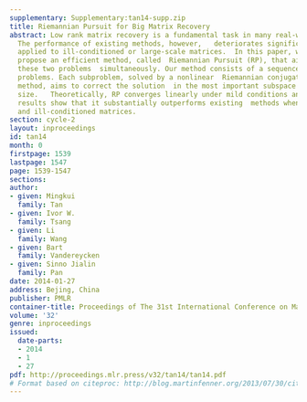 ```yaml
---
supplementary: Supplementary:tan14-supp.zip
title: Riemannian Pursuit for Big Matrix Recovery
abstract: Low rank matrix recovery is a fundamental task in many real-world  applications.
  The performance of existing methods, however,   deteriorates significantly when
  applied to ill-conditioned or large-scale matrices.  In this paper, we therefore
  propose an efficient method, called  Riemannian Pursuit (RP), that aims to address
  these two problems  simultaneously. Our method consists of a sequence of fixed-rank  optimization
  problems. Each subproblem, solved by a nonlinear  Riemannian conjugate gradient
  method, aims to correct the solution  in the most important subspace of increasing
  size.   Theoretically, RP converges linearly under mild conditions and  experimental
  results show that it substantially outperforms existing  methods when applied to   large-scale
  and ill-conditioned matrices.
section: cycle-2
layout: inproceedings
id: tan14
month: 0
firstpage: 1539
lastpage: 1547
page: 1539-1547
sections: 
author:
- given: Mingkui
  family: Tan
- given: Ivor W.
  family: Tsang
- given: Li
  family: Wang
- given: Bart
  family: Vandereycken
- given: Sinno Jialin
  family: Pan
date: 2014-01-27
address: Bejing, China
publisher: PMLR
container-title: Proceedings of The 31st International Conference on Machine Learning
volume: '32'
genre: inproceedings
issued:
  date-parts:
  - 2014
  - 1
  - 27
pdf: http://proceedings.mlr.press/v32/tan14/tan14.pdf
# Format based on citeproc: http://blog.martinfenner.org/2013/07/30/citeproc-yaml-for-bibliographies/
---
```

